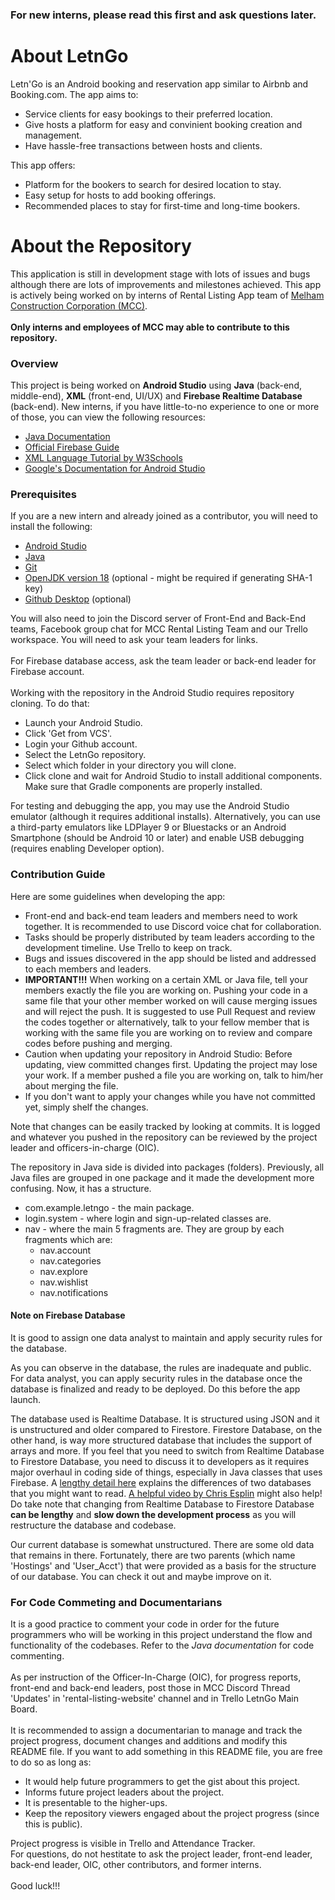 ### For new interns, please read this first and ask questions later.
# About LetnGo
Letn'Go is an Android booking and reservation app similar to Airbnb and Booking.com. The app aims to:
* Service clients for easy bookings to their preferred location.
* Give hosts a platform for easy and convinient booking creation and management.
* Have hassle-free transactions between hosts and clients.

This app offers:
* Platform for the bookers to search for desired location to stay.
* Easy setup for hosts to add booking offerings.
* Recommended places to stay for first-time and long-time bookers.

# About the Repository
This application is still in development stage with lots of issues and bugs although there are lots of improvements and milestones achieved. 
This app is actively being worked on by interns of Rental Listing App team of [Melham Construction Corporation (MCC)](https://dev-melhamconstruction.pantheonsite.io/). <br />
<br /> **Only interns and employees of MCC may able to contribute to this repository.**

### Overview
This project is being worked on **Android Studio** using **Java** (back-end, middle-end), **XML** (front-end, UI/UX)
and **Firebase Realtime Database** (back-end). New interns, if you have little-to-no experience to one or more of
those, you can view the following resources:
* [Java Documentation](https://docs.oracle.com/en/java/)
* [Official Firebase Guide](https://firebase.google.com/docs/guides)
* [XML Language Tutorial by W3Schools](https://www.w3schools.com/xml/)
* [Google's Documentation for Android Studio](https://developer.android.com/guide)

### Prerequisites
If you are a new intern and already joined as a contributor, you will need to install the following:
* [Android Studio](https://developer.android.com/studio)
* [Java](https://www.oracle.com/java/technologies/downloads/)
* [Git](https://git-scm.com/book/en/v2/Getting-Started-Installing-Git)
* [OpenJDK version 18](https://jdk.java.net/18/) (optional - might be required if generating SHA-1 key) <br />
* [Github Desktop](https://desktop.github.com/) (optional)

You will also need to join the Discord server of Front-End and Back-End teams, Facebook group chat for MCC Rental Listing Team and our Trello workspace. You will need to ask your team leaders for links.<br /> <br />
For Firebase database access, ask the team leader or back-end leader for Firebase account. <br /> <br />
Working with the repository in the Android Studio requires repository cloning. To do that:
* Launch your Android Studio.
* Click 'Get from VCS'.
* Login your Github account.
* Select the LetnGo repository.
* Select which folder in your directory you will clone.
* Click clone and wait for Android Studio to install additional components. Make sure that Gradle components are properly installed.

For testing and debugging the app, you may use the Android Studio emulator (although it requires additional installs). Alternatively, you can use a third-party emulators like LDPlayer 9 or Bluestacks or an Android Smartphone (should be Android 10 or later) and enable USB debugging (requires enabling Developer option).

### Contribution Guide
Here are some guidelines when developing the app:
* Front-end and back-end team leaders and members need to work together. It is recommended to use Discord voice chat for collaboration.
* Tasks should be properly distributed by team leaders according to the development timeline. Use Trello to keep on track.
* Bugs and issues discovered in the app should be listed and addressed to each members and leaders.
* **IMPORTANT!!!** When working on a certain XML or Java file, tell your members exactly the file you are working on. Pushing your code in a same file that your other member worked on will cause merging issues and will reject the push. It is suggested to use Pull Request and review the codes together or alternatively, talk to your fellow member that is working with the same file you are working on to review and compare codes before pushing and merging.
* Caution when updating your repository in Android Studio: Before updating, view committed changes first. Updating the project may lose your work. If a member pushed a file you are working on, talk to him/her about merging the file.
* If you don't want to apply your changes while you have not committed yet, simply shelf the changes.

Note that changes can be easily tracked by looking at commits. It is logged and whatever you pushed in the repository can be reviewed by the project leader and officers-in-charge (OIC). <br />

The repository in Java side is divided into packages (folders). Previously, all Java files are grouped in one package and it made the development more confusing. Now, it has a structure.
* com.example.letngo - the main package.
* login.system - where login and sign-up-related classes are.
* nav - where the main 5 fragments are. They are group by each fragments which are:
  * nav.account
  * nav.categories
  * nav.explore
  * nav.wishlist
  * nav.notifications

#### Note on Firebase Database
It is good to assign one data analyst to maintain and apply security rules for the database. <br />

As you can observe in the database, the rules are inadequate and public. For data analyst, you can apply security rules in the database once the database is finalized and ready to be deployed. Do this before the app launch. <br />

The database used is Realtime Database. It is structured using JSON and it is unstructured and older compared to Firestore. Firestore Database, on the other hand, is way more structured database that includes the support of arrays and more. If you feel that you need to switch from Realtime Database to Firestore Database, you need to discuss it to developers as it requires major overhaul in coding side of things, especially in Java classes that uses Firebase. A [lengthy detail here](https://firebase.google.com/docs/firestore/rtdb-vs-firestore) explains the differences of two databases that you might want to read. [A helpful video by Chris Esplin](https://www.youtube.com/watch?v=TmXct7seeBY) might also help! Do take note that changing from Realtime Database to Firestore Database **can be lengthy** and **slow down the development process** as you will restructure the database and codebase. <br />

Our current database is somewhat unstructured. There are some old data that remains in there. Fortunately, there are two parents (which name 'Hostings' and 'User_Acct') that were provided as a basis for the structure of our database. You can check it out and maybe improve on it.

### For Code Commeting and Documentarians
It is a good practice to comment your code in order for the future programmers who will be working in this project understand the flow and functionality of the codebases. Refer to the *Java documentation* for code commenting. <br /> <br />
As per instruction of the Officer-In-Charge (OIC), for progress reports, front-end and back-end leaders, post those in MCC Discord Thread 'Updates' in 'rental-listing-website' channel and in Trello LetnGo Main Board. <br /> <br />
It is recommended to assign a documentarian to manage and track the project progress, document changes and additions and modify this README file. If you want to add something in this README file, you are free to do so as long as:
* It would help future programmers to get the gist about this project.
* Informs future project leaders about the project.
* It is presentable to the higher-ups.
* Keep the repository viewers engaged about the project progress (since this is public).

Project progress is visible in Trello and Attendance Tracker. <br />
For questions, do not hestitate to ask the project leader, front-end leader, back-end leader, OIC, other contributors, and former interns. <br />
<br />
Good luck!!!
